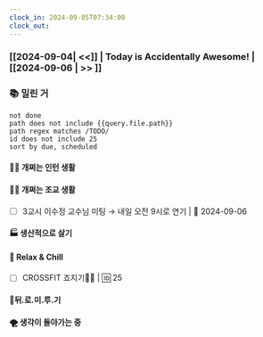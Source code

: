 ```yaml
---
clock_in: 2024-09-05T07:34:00
clock_out:
---
```

### [[2024-09-04| <<]] | **Today is Accidentally Awesome!** | [[2024-09-06 | >> ]]

### 📚 밀린 거
```tasks
not done 
path does not include {{query.file.path}}
path regex matches /TODO/
id does not include 25
sort by due, scheduled
```

#### 🤦‍♂️ 개쩌는 인턴 생활


#### 👨‍🏫 개쩌는 조교 생활
- [ ] 3교시 이수정 교수님 미팅 $\to$ 내일 오전 9시로 연기 | 📅 2024-09-06 

#### 🏭 생산적으로 살기

#### 🍻 Relax & Chill 
- [ ] CROSSFIT 죠지기🏋️‍♀️ | 🆔 25


#### 💨뒤.로.미.루.기

#### 🌪 생각이 돌아가는 중